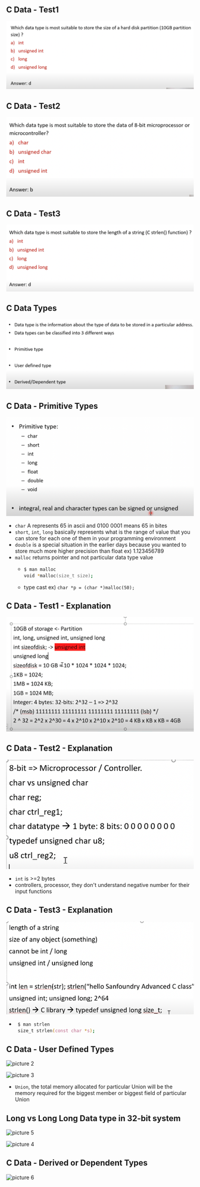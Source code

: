 ## C Data - Test1

![picture 1](../images/52516d3a24fbe542a1a806102c5734d0e029e6d7bf5a12860b4b1aa2e8112f18.png)

## C Data - Test2

![picture 2](../images/b8299f0665357ad8ef26953f40204c9d22ec8886840be92a842c56e7297dfad7.png)  

## C Data - Test3

![picture 3](../images/cd912d8b9190077c662b54435155f5af845881d6a369d5615dc5706d54d7f8d8.png)  

## C Data Types

![picture 4](../images/bd9a9d0d731a2a427ce9569143e5ebcda311283e38cb64ddf4f43bffa4f6a74f.png)  


## C Data - Primitive Types

![picture 6](../images/2cbd00c639081b79c827dd85e9a8db6a4b9cf5118ef0292e8b98511c97ba887a.png)  

- `char` A represents 65 in ascii and 0100 0001 means 65 in bites
- `short`, `int`, `long` basically represents what is the range of value that you can store for each one of them in your programming environment
- `double` is a special situation in the earlier days because you wanted to store much more higher precision than float ex) 1.123456789
- `malloc` returns pointer and not particular data type value
  - ```zsh
    $ man malloc
    void *malloc(size_t size);
    ```
  - type cast ex) `char *p = (char *)malloc(50);`

## C Data - Test1 - Explanation

![picture 7](../images/d69d5566141b903552705cf865471005fda49bfff9ecdeda74dd12654bff722b.png)  

## C Data - Test2 - Explanation

![picture 8](../images/f51f89faa44996ec0fcd00f245e7efce7e0d5ba7cb8caff9d95c28f3de8848b7.png)  

- `int` is >=2 bytes
- controllers, processor, they don't understand negative number for their input functions

## C Data - Test3 - Explanation

![picture 1](../images/046fa5dc96826359a6acb6ee02fbeff0fa615ff266378c8b96cbe4c7fb5698c9.png)  

- ```zsh
   $ man strlen
   size_t strlen(const char *s);
   ```

## C Data - User Defined Types

![picture 2](../images/ca23bdf987f68f972a1d52e7460f83805ebc83e63ad1bb9c592e1f41a020f1f7.png)  

![picture 3](../images/9874281374c6dc513d081ec906d8de9c62a1835041ff0462e99f4fb4e2aa3851.png)  

- `Union`, the total memory allocated for particular Union will be the memory required for the biggest member or biggest field of particular Union

## Long vs Long Long Data type in 32-bit system

![picture 5](../images/2a108cac31640922c379595f0438a396a8bdca1a5d6cd0d5782685781c6de064.png)  

![picture 4](../images/9a22020d11ed78096d3b68679ba92051463bd3ba9fa73009fcd6895a255f7d79.png)  

## C Data - Derived or Dependent Types

![picture 6](../images/051addcf6db142fadb476a0eeb7da357ca6e9268a8ab555c6766cd96d8ddc0c5.png)  
